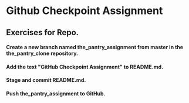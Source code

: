 # Github Checkpoint Assignment
## Exercises for Repo.
#### Create a new branch named the_pantry_assignment from master in the the_pantry_clone repository.
#### Add the text "GitHub Checkpoint Assignment" to README.md.
#### Stage and commit README.md.
#### Push the_pantry_assignment to GitHub.
